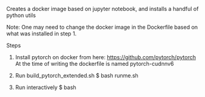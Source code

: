 Creates a docker image based on jupyter notebook, and installs a handful of python utils 

Note: One may need to change the docker image in the Dockerfile based on what was installed in step 1.


Steps
1) Install pytorch on docker from here:
https://github.com/pytorch/pytorch 
At the time of writing the dockerfile is named pytorch-cudnnv6

2) Run build_pytorch_extended.sh 
$ bash runme.sh

3) Run interactively 
$ bash 


